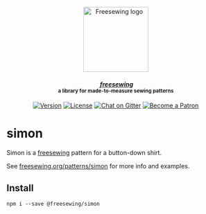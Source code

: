 <p align="center">
  <a title="Go to freesewing.org" href="https://freesewing.org/"><img src="https://freesewing.org/img/logo/black.svg" align="center" width="150px" alt="Freesewing logo"/></a>
</p>
<h4 align="center"><em>&nbsp;<a title="Go to freesewing.org" href="https://freesewing.org/">freesewing</a></em>
<br><sup>a library for made-to-measure sewing patterns</sup>
</h4>
<p align="center">
  <a href="https://www.npmjs.com/package/@freesewing/simon"><img src="https://badgen.net/npm/v/@freesewing/simon" alt="Version"></a>
  <a href="https://www.npmjs.com/package/@freesewing/simon"><img src="https://badgen.net/npm/license/@freesewing/simon" alt="License"></a>
  <a href="https://gitter.im/freesewing/freesewing"><img src="https://badgen.net/badge/chat/on%20Gitter/cyan" alt="Chat on Gitter"></a>
  <a href="https://freesewing.org/patrons/join"><img src="https://badgen.net/badge/become/a%20Patron/FF5B77" alt="Become a Patron"></a>
</p>

# simon

Simon is a [freesewing](https://github.com/freesewing/freesewing) pattern
for a button-down shirt.

See [freesewing.org/patterns/simon](https://freesewing.org/patterns/simon)
for more info and examples.

## Install

```
npm i --save @freesewing/simon
```

